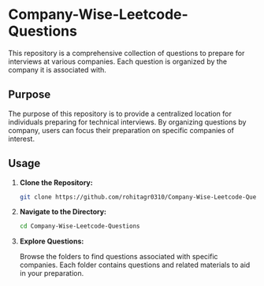 # Company-Wise-Leetcode-Questions

This repository is a comprehensive collection of questions to prepare for interviews at various companies. Each question is organized by the company it is associated with.

## Purpose

The purpose of this repository is to provide a centralized location for individuals preparing for technical interviews. By organizing questions by company, users can focus their preparation on specific companies of interest.

## Usage

1. **Clone the Repository:**

   ```bash
   git clone https://github.com/rohitagr0310/Company-Wise-Leetcode-Questions.git
   ```

2. **Navigate to the Directory:**

   ```bash
   cd Company-Wise-Leetcode-Questions
   ```

3. **Explore Questions:**

   Browse the folders to find questions associated with specific companies. Each folder contains questions and related materials to aid in your preparation.
